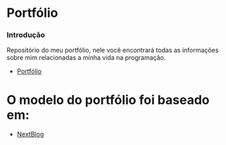 # Portfólio


### Introdução

Repositório do meu portfólio, nele você encontrará todas as informações sobre mim relacionadas a minha vida na programação.

 - [Portfólio](https://gabesouto-portfolio.vercel.app/)

# O modelo do portfólio foi baseado em:

 - [NextBlog](https://next-blog.imyuanli.cn)





